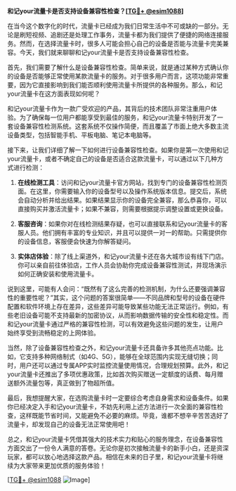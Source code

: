 **和记your流量卡是否支持设备兼容性检查？[[TG💪+ @esim1088](https://t.me/s/esim1088)]**

在当今这个数字化的时代，流量卡已经成为我们日常生活中不可或缺的一部分。无论是刷短视频、追剧还是处理工作事务，流量卡都为我们提供了便捷的网络连接服务。然而，在选择流量卡时，很多人可能会担心自己的设备是否能与流量卡完美兼容。今天，我们就来聊聊和记your流量卡是否支持设备兼容性检查。

首先，我们需要了解什么是设备兼容性检查。简单来说，就是通过某种方式确认你的设备是否能够正常使用某款流量卡的服务。对于很多用户而言，这项功能非常重要，因为它直接影响到我们能否顺利使用流量卡所提供的各种服务。那么，和记your流量卡在这方面表现如何呢？

和记your流量卡作为一款广受欢迎的产品，其背后的技术团队非常注重用户体验。为了确保每一位用户都能享受到最佳的服务，和记your流量卡特别开发了一套设备兼容性检测系统。这套系统不仅操作简便，而且覆盖了市面上绝大多数主流设备类型，包括智能手机、平板电脑、笔记本电脑等。

接下来，让我们详细了解一下如何进行设备兼容性检查。如果你是第一次使用和记your流量卡，或者不确定自己的设备是否适合这款流量卡，可以通过以下几种方式进行检测：

1. **在线检测工具**：访问和记your流量卡官方网站，找到专门的设备兼容性检测页面。在这里，你需要输入你的设备型号以及操作系统版本信息。提交后，系统会自动分析并给出结果。如果结果显示你的设备完全兼容，那么恭喜你，可以直接购买并激活流量卡；如果不兼容，则需要根据提示调整设置或更换设备。

2. **客服咨询**：如果你对在线检测结果存疑，也可以直接联系和记your流量卡的客服人员。他们拥有丰富的专业知识，并且可以提供一对一的帮助。只需提供你的设备信息，客服便会快速为你解答疑问。

3. **实体店体验**：除了线上渠道外，和记your流量卡还在各大城市设有线下门店。你可以亲自前往体验店，工作人员会协助你完成设备兼容性测试，并现场演示如何正确安装和使用流量卡。

说到这里，可能有人会问：“既然有了这么完善的检测机制，为什么还要强调兼容性的重要性呢？”其实，这个问题的答案很简单——不同品牌和型号的设备在硬件配置和软件环境上存在差异，这些差异可能导致某些功能无法正常运行。例如，有些老旧设备可能不支持最新的加密协议，从而影响数据传输的安全性和稳定性。而和记your流量卡通过严格的兼容性检测，可以有效避免这些问题的发生，让用户始终享受到流畅稳定的上网体验。

当然，除了设备兼容性检查之外，和记your流量卡还具备许多其他亮点功能。比如，它支持多种网络制式（如4G、5G），能够在全球范围内实现无缝切换；同时，用户还可以通过专属APP实时监控流量使用情况，合理规划预算。此外，和记your流量卡还推出了多项优惠政策，比如首次购买赠送一定额度的话费、每月赠送额外流量包等，真正做到了物超所值。

最后，我想提醒大家，在选购流量卡时一定要综合考虑自身需求和设备条件。如果你已经决定入手和记your流量卡，不妨先利用上述方法进行一次全面的兼容性检查，这样既能节省时间，又能避免不必要的麻烦。毕竟，谁都不想辛辛苦苦选好了流量卡，却发现自己的设备无法正常使用吧！

总之，和记your流量卡凭借其强大的技术实力和贴心的服务理念，在设备兼容性方面交出了一份令人满意的答卷。无论你是初次接触流量卡的新手小白，还是资深玩家，都可以放心地选择这款产品。相信在未来的日子里，和记your流量卡将继续为大家带来更加优质的服务体验！

[[TG💪+ @esim1088](https://t.me/s/esim1088) ![Image](https://i.postimg.cc/4NQfJmqS/Snipaste-2025-05-13-00-14-12.png)]